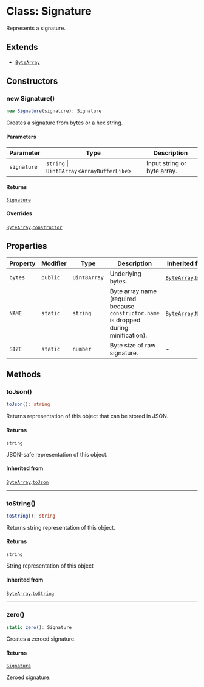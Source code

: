 # Class: Signature

Represents a signature.

## Extends

- [`ByteArray`](ByteArray.md)

## Constructors

### new Signature()

```ts
new Signature(signature): Signature
```

Creates a signature from bytes or a hex string.

#### Parameters

| Parameter | Type | Description |
| ------ | ------ | ------ |
| `signature` | `string` \| `Uint8Array`&lt;`ArrayBufferLike`&gt; | Input string or byte array. |

#### Returns

[`Signature`](Signature.md)

#### Overrides

[`ByteArray`](ByteArray.md).[`constructor`](ByteArray.md#constructors)

## Properties

| Property | Modifier | Type | Description | Inherited from |
| ------ | ------ | ------ | ------ | ------ |
| <a id="bytes"></a> `bytes` | `public` | `Uint8Array` | Underlying bytes. | [`ByteArray`](ByteArray.md).[`bytes`](ByteArray.md#bytes) |
| <a id="name"></a> `NAME` | `static` | `string` | Byte array name (required because `constructor.name` is dropped during minification). | [`ByteArray`](ByteArray.md).[`NAME`](ByteArray.md#name) |
| <a id="size"></a> `SIZE` | `static` | `number` | Byte size of raw signature. | - |

## Methods

### toJson()

```ts
toJson(): string
```

Returns representation of this object that can be stored in JSON.

#### Returns

`string`

JSON-safe representation of this object.

#### Inherited from

[`ByteArray`](ByteArray.md).[`toJson`](ByteArray.md#tojson)

***

### toString()

```ts
toString(): string
```

Returns string representation of this object.

#### Returns

`string`

String representation of this object

#### Inherited from

[`ByteArray`](ByteArray.md).[`toString`](ByteArray.md#tostring)

***

### zero()

```ts
static zero(): Signature
```

Creates a zeroed signature.

#### Returns

[`Signature`](Signature.md)

Zeroed signature.
